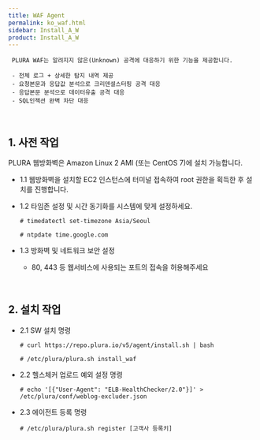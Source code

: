 ```yaml
---
title: WAF Agent
permalink: ko_waf.html
sidebar: Install_A_W
product: Install_A_W
---
```

     
     PLURA WAF는 알려지지 않은(Unknown) 공격에 대응하기 위한 기능을 제공합니다.

     - 전체 로그 + 상세한 탐지 내역 제공 
     - 요청본문과 응답값 분석으로 크리덴셜스터핑 공격 대응 
     - 응답본문 분석으로 데이터유출 공격 대응 
     - SQL인젝션 완벽 차단 대응 

<br />

## 1. 사전 작업

PLURA 웹방화벽은 Amazon Linux 2 AMI (또는 CentOS 7)에 설치 가능합니다.

  - 1.1 웹방화벽을 설치할 EC2 인스턴스에 터미널 접속하여 root 권한을 획득한 후 설치를 진행합니다.
  - 1.2 타임존 설정 및 시간 동기화를 시스템에 맞게 설정하세요.

     `# timedatectl set-timezone Asia/Seoul`

     `# ntpdate time.google.com`

  - 1.3 방화벽 및 네트워크 보안 설정 

     - 80, 443 등 웹서비스에 사용되는 포트의 접속을 허용해주세요

<br />

## 2. 설치 작업

  - 2.1 SW 설치 명령

     `# curl https://repo.plura.io/v5/agent/install.sh | bash`

     `# /etc/plura/plura.sh install_waf`

  - 2.2 헬스체커 업로드 예외 설정 명령

     `# echo '[{"User-Agent": "ELB-HealthChecker/2.0"}]' > /etc/plura/conf/weblog-excluder.json`

  - 2.3 에이전트 등록 명령

     `# /etc/plura/plura.sh register [고객사 등록키]`


